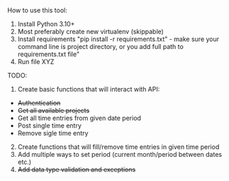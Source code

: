 How to use this tool:
1. Install Python 3.10+
2. Most preferably create new virtualenv (skippable)
3. Install requirements "pip install -r requirements.txt" - make sure your command line is project directory, or you add full path to requirements.txt file"
4. Run file XYZ



TODO:
1. Create basic functions that will interact with API:
- ~~Authentication~~
- ~~Get all available projects~~
- Get all time entries from given date period
- Post single time entry
- Remove sigle time entry
2. Create functions that will fill/remove time entries in given time period
3. Add multiple ways to set period (current month/period between dates etc.)
4. ~~Add data type validation and exceptions~~